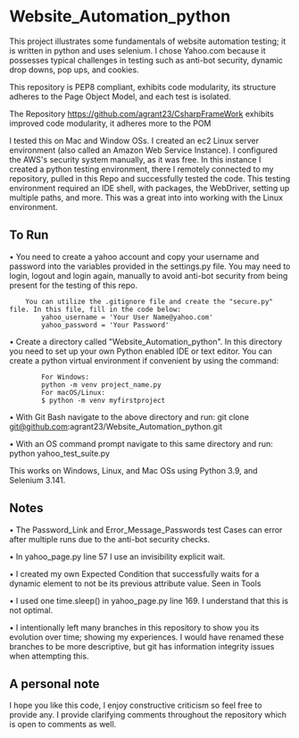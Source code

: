 # Website_Automation_python

This project illustrates some fundamentals of website automation testing; it is written in python and uses selenium. 
I chose Yahoo.com because it possesses typical challenges in testing such as anti-bot security, dynamic drop downs, pop ups, and cookies.

This repository is PEP8 compliant, exhibits code modularity, its structure adheres to the Page Object Model, and each test is isolated.

The Repository https://github.com/agrant23/CsharpFrameWork exhibits improved code modularity, it adheres more to the POM

I tested this on Mac and Window OSs. 
I created an ec2 Linux server environment (also called an Amazon Web Service Instance). I configured the AWS's security system manually, as it was free.
In this instance I created a python testing environment, there I remotely connected to my repository, pulled in this Repo and successfully tested the code.
    This testing environment required an IDE shell, with packages, the WebDriver, setting up multiple paths, and more. This was a great into into working with the Linux environment.

## To Run
•   You need to create a yahoo account and copy your username and password into the variables provided in the settings.py file.
    You may need to login, logout and login again, manually to avoid anti-bot security from being present for the testing of this repo.
        
        You can utilize the .gitignore file and create the "secure.py" file. In this file, fill in the code below: 
            yahoo_username = 'Your User Name@yahoo.com'
            yahoo_password = 'Your Password'

•   Create a directory called "Website_Automation_python". In this directory you need to set up your own Python enabled IDE or text editor.
        You can create a python virtual environment if convenient by using the command:
        
            For Windows:
            python -m venv project_name.py
            For macOS/Linux:
            $ python -m venv myfirstproject

•   With Git Bash navigate to the above directory and run:
        git clone git@github.com:agrant23/Website_Automation_python.git

•   With an OS command prompt navigate to this same directory and run:
        python yahoo_test_suite.py 

This works on Windows, Linux, and Mac OSs using Python 3.9, and Selenium 3.141.

## Notes
•   The Password_Link and Error_Message_Passwords test Cases can error after multiple runs due to the anti-bot security checks. 

•   In yahoo_page.py line 57 I use an invisibility explicit wait. 

•   I created my own Expected Condition that successfully waits for a dynamic element to not be its previous attribute value. Seen in Tools

•   I used one time.sleep() in yahoo_page.py line 169. I understand that this is not optimal.

•   I intentionally left many branches in this repository to show you its evolution over time; showing my experiences. 
    I would have renamed these branches to be more descriptive, but git has information integrity issues when attempting this.

## A personal note 
I hope you like this code, I enjoy constructive criticism so feel free to provide any. I provide clarifying comments throughout the repository which is open to comments as well.